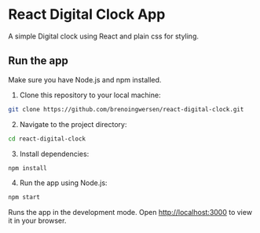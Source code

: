 # React Digital Clock App

A simple Digital clock using React and plain css for styling.

## Run the app

Make sure you have Node.js and npm installed.

1. Clone this repository to your local machine:
```sh
git clone https://github.com/brenoingwersen/react-digital-clock.git
```

2. Navigate to the project directory:
```sh
cd react-digital-clock
```

3. Install dependencies:
```sh
npm install
```

4. Run the app using Node.js:
```sh
npm start
```

Runs the app in the development mode. Open [http://localhost:3000](http://localhost:3000) to view it in your browser.